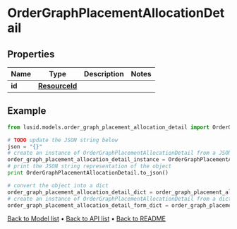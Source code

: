 # OrderGraphPlacementAllocationDetail


## Properties
Name | Type | Description | Notes
------------ | ------------- | ------------- | -------------
**id** | [**ResourceId**](ResourceId.md) |  | 

## Example

```python
from lusid.models.order_graph_placement_allocation_detail import OrderGraphPlacementAllocationDetail

# TODO update the JSON string below
json = "{}"
# create an instance of OrderGraphPlacementAllocationDetail from a JSON string
order_graph_placement_allocation_detail_instance = OrderGraphPlacementAllocationDetail.from_json(json)
# print the JSON string representation of the object
print OrderGraphPlacementAllocationDetail.to_json()

# convert the object into a dict
order_graph_placement_allocation_detail_dict = order_graph_placement_allocation_detail_instance.to_dict()
# create an instance of OrderGraphPlacementAllocationDetail from a dict
order_graph_placement_allocation_detail_form_dict = order_graph_placement_allocation_detail.from_dict(order_graph_placement_allocation_detail_dict)
```
[Back to Model list](../README.md#documentation-for-models) &#8226; [Back to API list](../README.md#documentation-for-api-endpoints) &#8226; [Back to README](../README.md)


